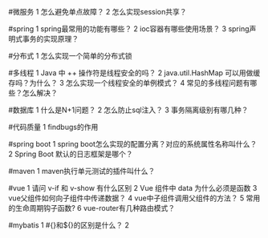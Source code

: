 #微服务
1 怎么避免单点故障？
2 怎么实现session共享？

#spring
1 spring最常用的功能有哪些？
2 ioc容器有哪些使用场景？
3 spring声明式事务的实现原理？

#分布式
1 怎么实现一个简单的分布式锁


#多线程
1 Java 中 ++ 操作符是线程安全的吗？
2 java.util.HashMap 可以用做缓存吗？为什么？
3 怎么实现一个线程安全的单例模式？
4 常见的多线程问题有哪些？怎么解决？

#数据库
1 什么是N+1问题？
2 怎么防止sql注入？
3 事务隔离级别有哪几种？

#代码质量
1  findbugs的作用

#spring boot
1 spring boot怎么实现的配置分离？对应的系统属性名称叫什么？
2 Spring Boot  默认的日志框架是哪个？

#maven
1 maven执行单元测试的插件叫什么？

#vue
1 请问 v-if 和 v-show 有什么区别
2 Vue 组件中 data 为什么必须是函数
3 vue父组件如何向子组件中传递数据？
4 vue中子组件调用父组件的方法？
5 常用的生命周期钩子函数?
6 vue-router有几种路由模式？




#mybatis
1 #{}和${}的区别是什么？
2 


